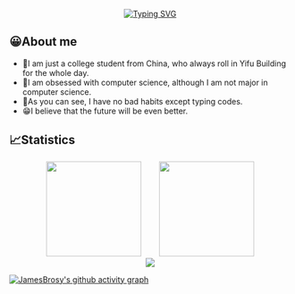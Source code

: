 <p align="center">
<a href="https://git.io/typing-svg"><img src="https://readme-typing-svg.demolab.com?font=Fira+Code&size=21&pause=1000&center=true&lines=%E8%BF%BD%E5%85%89%E8%80%85;The+Light+Chaser" alt="Typing SVG" /></a>
</p>


## 😀About me


- 🤔I am just a college student from China, who always roll in Yifu Building for the whole day.
- 🤔I am obsessed with computer science, although I am not major in computer science.
- 🤪As you can see, I have no bad habits except typing codes.
- 😁I believe that the future will be even better.

## 📈Statistics

<div align="center">
<span>&emsp;&emsp;</span>
<img height="170px" src="https://github-readme-stats.vercel.app/api?username=JamesBrosy" /><span>&emsp;&emsp;</span>
<img height="170px" src="https://github-readme-stats.vercel.app/api/top-langs/?username=JamesBrosy&layout=compact" />
<span>&emsp;&emsp;</span>
</div>

<div align="center">
<img src="https://streak-stats.demolab.com?user=JamesBrosy&theme=tokyonight" />
</div>

[![JamesBrosy's github activity graph](https://github-readme-activity-graph.cyclic.app/graph?username=JamesBrosy&theme=minimal)](https://github.com/ashutosh00710/github-readme-activity-graph)

> 

<!--
**JamesBrosy/JamesBrosy** is a ✨ _special_ ✨ repository because its `README.md` (this file) appears on your GitHub profile.

Here are some ideas to get you started:

- 🔭 I’m currently working on ...
- 🌱 I’m currently learning ...
- 👯 I’m looking to collaborate on ...
- 🤔 I’m looking for help with ...
- 💬 Ask me about ...
- 📫 How to reach me: ...
- 😄 Pronouns: ...
- ⚡ Fun fact: ...
-->
